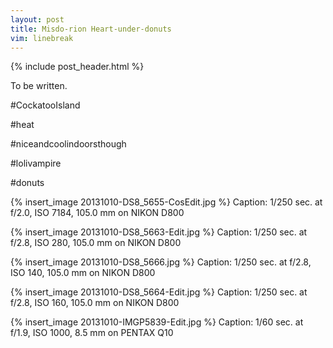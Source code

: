 ```yaml
---
layout: post
title: Misdo-rion Heart-under-donuts
vim: linebreak
---
```


{% include post_header.html %}

To be written.

\#CockatooIsland

\#heat

\#niceandcoolindoorsthough

\#lolivampire

\#donuts

{% insert_image 20131010-DS8_5655-CosEdit.jpg %}
Caption: 1/250 sec. at f/2.0, ISO 7184, 105.0 mm on NIKON D800

{% insert_image 20131010-DS8_5663-Edit.jpg %}
Caption: 1/250 sec. at f/2.8, ISO 280, 105.0 mm on NIKON D800

{% insert_image 20131010-DS8_5666.jpg %}
Caption: 1/250 sec. at f/2.8, ISO 140, 105.0 mm on NIKON D800

{% insert_image 20131010-DS8_5664-Edit.jpg %}
Caption: 1/250 sec. at f/2.8, ISO 160, 105.0 mm on NIKON D800

{% insert_image 20131010-IMGP5839-Edit.jpg %}
Caption: 1/60 sec. at f/1.9, ISO 1000, 8.5 mm on PENTAX Q10

